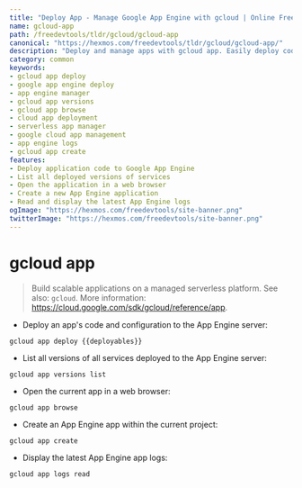 ```yaml
---
title: "Deploy App - Manage Google App Engine with gcloud | Online Free DevTools by Hexmos"
name: gcloud-app
path: /freedevtools/tldr/gcloud/gcloud-app
canonical: "https://hexmos.com/freedevtools/tldr/gcloud/gcloud-app/"
description: "Deploy and manage apps with gcloud app. Easily deploy code, list versions, and browse your App Engine application. Free online tool, no registration required."
category: common
keywords:
- gcloud app deploy
- google app engine deploy
- app engine manager
- gcloud app versions
- gcloud app browse
- cloud app deployment
- serverless app manager
- google cloud app management
- app engine logs
- gcloud app create
features:
- Deploy application code to Google App Engine
- List all deployed versions of services
- Open the application in a web browser
- Create a new App Engine application
- Read and display the latest App Engine logs
ogImage: "https://hexmos.com/freedevtools/site-banner.png"
twitterImage: "https://hexmos.com/freedevtools/site-banner.png"
---
```


# gcloud app

> Build scalable applications on a managed serverless platform.
> See also: `gcloud`.
> More information: <https://cloud.google.com/sdk/gcloud/reference/app>.

- Deploy an app's code and configuration to the App Engine server:

`gcloud app deploy {{deployables}}`

- List all versions of all services deployed to the App Engine server:

`gcloud app versions list`

- Open the current app in a web browser:

`gcloud app browse`

- Create an App Engine app within the current project:

`gcloud app create`

- Display the latest App Engine app logs:

`gcloud app logs read`
